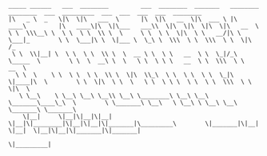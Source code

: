 ```
_____ ______   ___  ________         ___  ________  _______   ________           ________  ___  _________  ___  ___  ___  ___  ________     
|\   _ \  _   \|\  \|\   ___  \      |\  \|\   __  \|\  ___ \ |\   ____\         |\   ____\|\  \|\___   ___\\  \|\  \|\  \|\  \|\   __  \    
\ \  \\\__\ \  \ \  \ \  \\ \  \     \ \  \ \  \|\  \ \   __/|\ \  \___|_        \ \  \___|\ \  \|___ \  \_\ \  \\\  \ \  \\\  \ \  \|\ /_   
 \ \  \\|__| \  \ \  \ \  \\ \  \  __ \ \  \ \   __  \ \  \_|/_\ \_____  \        \ \  \  __\ \  \   \ \  \ \ \   __  \ \  \\\  \ \   __  \  
  \ \  \    \ \  \ \  \ \  \\ \  \|\  \\_\  \ \  \ \  \ \  \_|\ \|____|\  \        \ \  \|\  \ \  \   \ \  \ \ \  \ \  \ \  \\\  \ \  \|\  \ 
   \ \__\    \ \__\ \__\ \__\\ \__\ \________\ \__\ \__\ \_______\____\_\  \        \ \_______\ \__\   \ \__\ \ \__\ \__\ \_______\ \_______\
    \|__|     \|__|\|__|\|__| \|__|\|________|\|__|\|__|\|_______|\_________\        \|_______|\|__|    \|__|  \|__|\|__|\|_______|\|_______|
                                                                 \|_________|                                                                
```                                                                                                                                             
                                                                                                                                             
